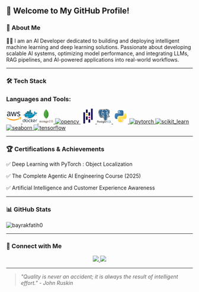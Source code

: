 ## 🌟 Welcome to My GitHub Profile!

### 🚀 About Me
👨‍💻 I am an AI Developer dedicated to building and deploying intelligent machine learning and deep learning solutions. Passionate about developing scalable AI systems, optimizing model performance, and integrating LLMs, RAG pipelines, and AI-powered applications into real-world workflows.

---

### 🛠️ Tech Stack
<h3 align="left">Languages and Tools:</h3>
<p align="left"> <a href="https://aws.amazon.com" target="_blank" rel="noreferrer"> <img src="https://raw.githubusercontent.com/devicons/devicon/master/icons/amazonwebservices/amazonwebservices-original-wordmark.svg" alt="aws" width="40" height="40"/> </a> <a href="https://www.docker.com/" target="_blank" rel="noreferrer"> <img src="https://raw.githubusercontent.com/devicons/devicon/master/icons/docker/docker-original-wordmark.svg" alt="docker" width="40" height="40"/> </a> <a href="https://www.mongodb.com/" target="_blank" rel="noreferrer"> <img src="https://raw.githubusercontent.com/devicons/devicon/master/icons/mongodb/mongodb-original-wordmark.svg" alt="mongodb" width="40" height="40"/> </a> <a href="https://opencv.org/" target="_blank" rel="noreferrer"> <img src="https://www.vectorlogo.zone/logos/opencv/opencv-icon.svg" alt="opencv" width="40" height="40"/> </a> <a href="https://pandas.pydata.org/" target="_blank" rel="noreferrer"> <img src="https://raw.githubusercontent.com/devicons/devicon/2ae2a900d2f041da66e950e4d48052658d850630/icons/pandas/pandas-original.svg" alt="pandas" width="40" height="40"/> </a> <a href="https://www.postgresql.org" target="_blank" rel="noreferrer"> <img src="https://raw.githubusercontent.com/devicons/devicon/master/icons/postgresql/postgresql-original-wordmark.svg" alt="postgresql" width="40" height="40"/> </a> <a href="https://www.python.org" target="_blank" rel="noreferrer"> <img src="https://raw.githubusercontent.com/devicons/devicon/master/icons/python/python-original.svg" alt="python" width="40" height="40"/> </a> <a href="https://pytorch.org/" target="_blank" rel="noreferrer"> <img src="https://www.vectorlogo.zone/logos/pytorch/pytorch-icon.svg" alt="pytorch" width="40" height="40"/> </a> <a href="https://scikit-learn.org/" target="_blank" rel="noreferrer"> <img src="https://upload.wikimedia.org/wikipedia/commons/0/05/Scikit_learn_logo_small.svg" alt="scikit_learn" width="40" height="40"/> </a> <a href="https://seaborn.pydata.org/" target="_blank" rel="noreferrer"> <img src="https://seaborn.pydata.org/_images/logo-mark-lightbg.svg" alt="seaborn" width="40" height="40"/> </a> <a href="https://www.tensorflow.org" target="_blank" rel="noreferrer"> <img src="https://www.vectorlogo.zone/logos/tensorflow/tensorflow-icon.svg" alt="tensorflow" width="40" height="40"/> </a> </p>


---

### 🏆 Certifications & Achievements

✅ Deep Learning with PyTorch : Object Localization

✅ The Complete Agentic AI Engineering Course (2025)

✅ Artificial Intelligence and Customer Experience Awareness

---

### 📊 GitHub Stats
<p><img align="center" src="https://github-readme-streak-stats.herokuapp.com/?user=bayrakfatih0&" alt="bayrakfatih0" /></p>

---

### 🔗 Connect with Me
<p align="center">
  <a href="https://www.linkedin.com/in/fatihbayrakk/">
    <img src="https://img.shields.io/badge/LinkedIn-Profile-blue?logo=linkedin" />
  </a>
  <a href="https://github.com/bayrakfatih0">
    <img src="https://img.shields.io/badge/GitHub-Profile-black?logo=github" />
  </a>
</p>

---

> _"Quality is never an accident; it is always the result of intelligent effort." - John Ruskin_
